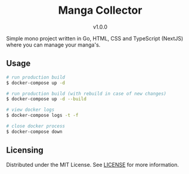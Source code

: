 <span align="center">
<h1>Manga Collector</h1>
<p>v1.0.0</p>

</span>

Simple mono project written in Go, HTML, CSS and TypeScript (NextJS) where you can
manage your manga's. 

## Usage

```bash
# run production build
$ docker-compose up -d

# run production build (with rebuild in case of new changes)
$ docker-compose up -d --build

# view docker logs
$ docker-compose logs -t -f

# close docker process
$ docker-compose down
```

## Licensing

Distributed under the MIT License. See [LICENSE](LICENSE) for more information.
